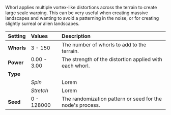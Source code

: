 Whorl applies multiple vortex-like distortions across the terrain to create large scale warping. This can be very useful when creating massive landscapes and wanting to avoid a patterning in the noise, or for creating slightly surreal or alien landscapes.

| Setting    | Values      | Description                                               |
| :--------- | :---------- | :-------------------------------------------------------- |
| **Whorls** | 3 - 150     | The number of whorls to add to the terrain.               |
| **Power**  | 0.00 - 3.00 | The strength of the distortion applied with each whorl.   |
| **Type**   |             |
|            | *Spin*      | Lorem                                                     |
|            | *Stretch*   | Lorem                                                     |
| **Seed**   | 0 - 128000  | The randomization pattern or seed for the node's process. |
